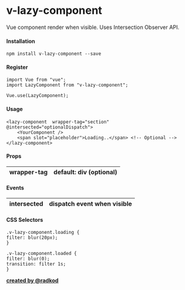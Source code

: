 
  

# v-lazy-component

  

Vue component render when visible. Uses Intersection Observer API. 

#### Installation

    npm install v-lazy-component --save

#### Register

    import Vue from "vue";
    import LazyComponent from "v-lazy-component";
    
    Vue.use(LazyComponent);

  
#### Usage

    <lazy-component  wrapper-tag="section" @intersected="optionalDispatch">
	    <YourComponent />
	    <span slot="placeholder">Loading..</span> <!-- Optional -->
    </lazy-component>

#### Props
|wrapper-tag|default: div  (optional) |
|--|--|

#### Events
|intersected| dispatch event when visible |
|--|--|

#### CSS Selectors

    .v-lazy-component.loading {
    filter: blur(20px);
    }
    
    .v-lazy-component.loaded {
    filter: blur(0);
    transition: filter 1s;
    }


 **[created by @radkod](https://radkod.com)**
